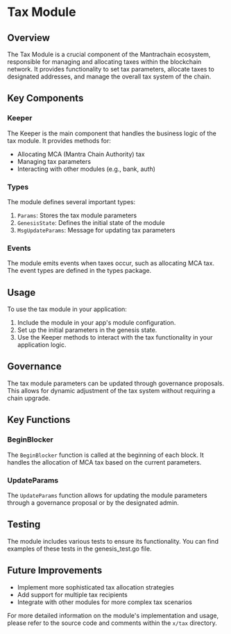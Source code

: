 
# Tax Module

## Overview

The Tax Module is a crucial component of the Mantrachain ecosystem, responsible for managing and allocating taxes within the blockchain network. It provides functionality to set tax parameters, allocate taxes to designated addresses, and manage the overall tax system of the chain.

## Key Components

### Keeper

The Keeper is the main component that handles the business logic of the tax module. It provides methods for:

- Allocating MCA (Mantra Chain Authority) tax
- Managing tax parameters
- Interacting with other modules (e.g., bank, auth)

### Types

The module defines several important types:

1. `Params`: Stores the tax module parameters
2. `GenesisState`: Defines the initial state of the module
3. `MsgUpdateParams`: Message for updating tax parameters



### Events

The module emits events when taxes occur, such as allocating MCA tax. The event types are defined in the types package.

## Usage

To use the tax module in your application:

1. Include the module in your app's module configuration.
2. Set up the initial parameters in the genesis state.
3. Use the Keeper methods to interact with the tax functionality in your application logic.

## Governance

The tax module parameters can be updated through governance proposals. This allows for dynamic adjustment of the tax system without requiring a chain upgrade.

## Key Functions

### BeginBlocker

The `BeginBlocker` function is called at the beginning of each block. It handles the allocation of MCA tax based on the current parameters.


### UpdateParams

The `UpdateParams` function allows for updating the module parameters through a governance proposal or by the designated admin.

## Testing

The module includes various tests to ensure its functionality. You can find examples of these tests in the genesis_test.go file.

## Future Improvements

- Implement more sophisticated tax allocation strategies
- Add support for multiple tax recipients
- Integrate with other modules for more complex tax scenarios

For more detailed information on the module's implementation and usage, please refer to the source code and comments within the `x/tax` directory.